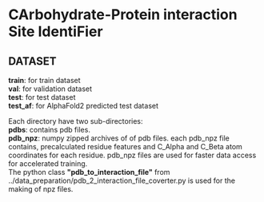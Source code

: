 # CArbohydrate-Protein interaction Site IdentiFier #


## DATASET ##
**train**: for train dataset  
**val**: for validation dataset  
**test**: for test dataset  
**test_af**: for AlphaFold2 predicted test dataset  

Each directory have two sub-directories:  
**pdbs**: contains pdb files.  
**pdb_npz**: numpy zipped archives of of pdb files. each pdb_npz file contains, precalculated residue features and C_Alpha and C_Beta atom coordinates for each residue. pdb_npz files are used for faster data access for accelerated training.  
The python class **"pdb_to_interaction_file"** from ../data_preparation/pdb_2_interaction_file_coverter.py is used for the making of npz files.  





